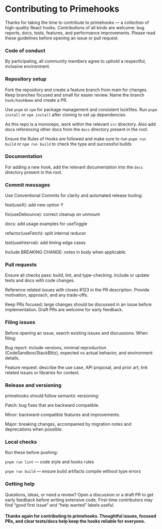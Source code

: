 # Contributing to Primehooks
Thanks for taking the time to contribute to primehooks — a collection of high-quality React hooks. Contributions of all kinds are welcome: bug reports, docs, tests, features, and performance improvements. Please read these guidelines before opening an issue or pull request.

### Code of conduct
By participating, all community members agree to uphold a respectful, inclusive environment.

### Repository setup
Fork the repository and create a feature branch from main for changes. Keep branches focused and small for easier review. Name the branch `hook/hookName` and create a PR.

Use `pnpm` or `npm` for package management and consistent lockfiles. Run `pnpm install` or `npm install` after cloning to set up dependencies.

As this repo is a monorepo, work within the relevant `src` directory. Also add docs referencing other docs from the `docs` directory present in the root.

Ensure the Rules of Hooks are followed and make sure to run `pnpm run build` or `npm run build` to check the type and successful builds

### Documentation
For adding a new hook, add the relevant documentation into the `docs` directory present in the root.

### Commit messages
Use Conventional Commits for clarity and automated release tooling:

feat(useX): add new option Y

fix(useDebounce): correct cleanup on unmount

docs: add usage examples for useToggle

refactor(useFetch): split internal reducer

test(useInterval): add timing edge cases

Include BREAKING CHANGE: notes in body when applicable.

### Pull requests
Ensure all checks pass: build, lint, and type-checking. Include or update tests and docs with code changes.

Reference related issues with closes #123 in the PR description. Provide motivation, approach, and any trade-offs.

Keep PRs focused; large changes should be discussed in an issue before implementation. Draft PRs are welcome for early feedback.

### Filing issues
Before opening an issue, search existing issues and discussions. When filing:

Bug report: include versions, minimal reproduction (CodeSandbox/StackBlitz), expected vs actual behavior, and environment details.

Feature request: describe the use case, API proposal, and prior art; link related issues or libraries for context.

### Release and versioning
primehooks should follow semantic versioning:

Patch: bug fixes that are backward compatible.

Minor: backward-compatible features and improvements.

Major: breaking changes, accompanied by migration notes and deprecations when possible.

### Local checks
Run these before pushing:

`pnpm run lint` — code style and hooks rules

`pnpm run build` — ensure build artifacts compile without type errors

### Getting help
Questions, ideas, or need a review? Open a discussion or a draft PR to get early feedback before writing extensive code. First-time contributors may find “good first issue” and “help wanted” labels useful.

#### Thanks again for contributing to primehooks. Thoughtful issues, focused PRs, and clear tests/docs help keep the hooks reliable for everyone.